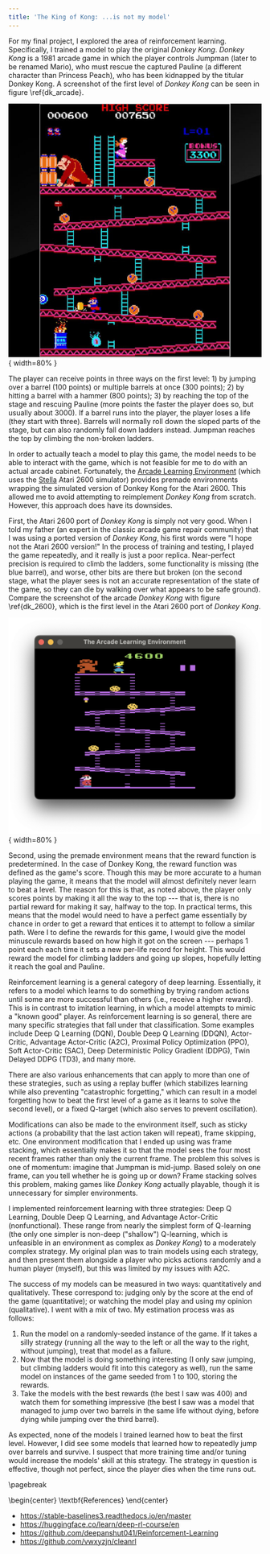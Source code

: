 ```yaml
---
title: 'The King of Kong: ...is not my model'
---
```


<!-- problem i tried to solve -->

For my final project, I explored the area of reinforcement learning. Specifically, I trained a model to play the original _Donkey Kong_. _Donkey Kong_ is a 1981 arcade game in which the player controls Jumpman (later to be renamed Mario), who must rescue the captured Pauline (a different character than Princess Peach), who has been kidnapped by the titular Donkey Kong. A screenshot of the first level of _Donkey Kong_ can be seen in figure \ref{dk_arcade}.

![Screenshot of the first level of the original 1981 _Donkey Kong_ game\label{dk_arcade}](dk_arcade.jpg){ width=80% }

The player can receive points in three ways on the first level: 1) by jumping over a barrel (100 points) or multiple barrels at once (300 points); 2) by hitting a barrel with a hammer (800 points); 3) by reaching the top of the stage and rescuing Pauline (more points the faster the player does so, but usually about 3000). If a barrel runs into the player, the player loses a life (they start with three). Barrels will normally roll down the sloped parts of the stage, but can also randomly fall down ladders instead. Jumpman reaches the top by climbing the non-broken ladders.

In order to actually teach a model to play this game, the model needs to be able to interact with the game, which is not feasible for me to do with an actual arcade cabinet. Fortunately, the [Arcade Learning Environment](https://github.com/Farama-Foundation/Arcade-Learning-Environment) (which uses the [Stella](https://stella-emu.github.io/) Atari 2600 simulator) provides premade environments wrapping the simulated version of Donkey Kong for the Atari 2600. This allowed me to avoid attempting to reimplement _Donkey Kong_ from scratch. However, this approach does have its downsides.

First, the Atari 2600 port of _Donkey Kong_ is simply not very good. When I told my father (an expert in the classic arcade game repair community) that I was using a ported version of _Donkey Kong_, his first words were "I hope not the Atari 2600 version!" In the process of training and testing, I played the game repeatedly, and it really is just a poor replica. Near-perfect precision is required to climb the ladders, some functionality is missing (the blue barrel), and worse, other bits are there but broken (on the second stage, what the player sees is not an accurate representation of the state of the game, so they can die by walking over what appears to be safe ground). Compare the screenshot of the arcade _Donkey Kong_ with figure \ref{dk_2600}, which is the first level in the Atari 2600 port of _Donkey Kong_.

![Screenshot of the first level of the Atari 2600 port of _Donkey Kong_\label{dk_2600}](dk_2600.png){ width=80% }

Second, using the premade environment means that the reward function is predetermined. In the case of Donkey Kong, the reward function was defined as the game's score. Though this may be more accurate to a human playing the game, it means that the model will almost definitely never learn to beat a level. The reason for this is that, as noted above, the player only scores points by making it all the way to the top --- that is, there is no partial reward for making it say, halfway to the top. In practical terms, this means that the model would need to have a perfect game essentially by chance in order to get a reward that entices it to attempt to follow a similar path. Were I to define the rewards for this game, I would give the model minuscule rewards based on how high it got on the screen --- perhaps 1 point each each time it sets a new per-life record for height. This would reward the model for climbing ladders and going up slopes, hopefully letting it reach the goal and Pauline.

<!-- TODO: background reading -->

Reinforcement learning is a general category of deep learning. Essentially, it refers to a model which learns to do something by trying random actions until some are more successful than others (i.e., receive a higher reward). This is in contrast to imitation learning, in which a model attempts to mimic a "known good" player. As reinforcement learning is so general, there are many specific strategies that fall under that classification. Some examples include Deep Q Learning (DQN), Double Deep Q Learning (DDQN), Actor-Critic, Advantage Actor-Critic (A2C), Proximal Policy Optimization (PPO), Soft Actor-Critic (SAC), Deep Deterministic Policy Gradient (DDPG), Twin Delayed DDPG (TD3), and many more.

There are also various enhancements that can apply to more than one of these strategies, such as using a replay buffer (which stabilizes learning while also preventing "catastrophic forgetting," which can result in a model forgetting how to beat the first level of a game as it learns to solve the second level), or a fixed Q-target (which also serves to prevent oscillation).

Modifications can also be made to the environment itself, such as sticky actions (a probability that the last action taken will repeat), frame skipping, etc. One environment modification that I ended up using was frame stacking, which essentially makes it so that the model sees the four most recent frames rather than only the current frame. The problem this solves is one of momentum: imagine that Jumpman is mid-jump. Based solely on one frame, can you tell whether he is going up or down? Frame stacking solves this problem, making games like _Donkey Kong_ actually playable, though it is unnecessary for simpler environments.

<!-- what i implemented and why -->

I implemented reinforcement learning with three strategies: Deep Q Learning, Double Deep Q Learning, and Advantage Actor-Critic (nonfunctional). These range from nearly the simplest form of Q-learning (the only one simpler is non-deep ("shallow") Q-learning, which is unfeasible in an environment as complex as _Donkey Kong_) to a moderately complex strategy. My original plan was to train models using each strategy, and then present them alongside a player who picks actions randomly and a human player (myself), but this was limited by my issues with A2C.

<!-- how well it worked and how i measured it -->

The success of my models can be measured in two ways: quantitatively and qualitatively. These correspond to: judging only by the score at the end of the game (quantitative); or watching the model play and using my opinion (qualitative). I went with a mix of two. My estimation process was as follows:

1. Run the model on a randomly-seeded instance of the game. If it takes a silly strategy (running all the way to the left or all the way to the right, without jumping), treat that model as a failure.
2. Now that the model is doing something interesting (I only saw jumping, but climbing ladders would fit into this category as well), run the same model on instances of the game seeded from 1 to 100, storing the rewards.
3. Take the models with the best rewards (the best I saw was 400) and watch them for something impressive (the best I saw was a model that managed to jump over two barrels in the same life without dying, before dying while jumping over the third barrel).

As expected, none of the models I trained learned how to beat the first level. However, I did see some models that learned how to repeatedly jump over barrels and survive. I suspect that more training time and/or tuning would increase the models' skill at this strategy. The strategy in question is effective, though not perfect, since the player dies when the time runs out.

\pagebreak

\begin{center}
\textbf{References}
\end{center}

- <https://stable-baselines3.readthedocs.io/en/master>
- <https://huggingface.co/learn/deep-rl-course/en>
- <https://github.com/deepanshut041/Reinforcement-Learning>
- <https://github.com/vwxyzjn/cleanrl>
<!--
The best run I had was:
```sh
nix run .#showoff qq outputs/qq-lr-0.0005-epochs-1000-batch_size-128-gamma-0.99-capacity-10000-tau-0.005-eps_start-0.9-eps_end-0.5-eps_rate-2000-update_frequency-100-commit-01d98e619813b8d8ac2f8681fbd27ab7d87ccf7f-machine-sams_macbook_pro-model-1.pt 27
``` -->
